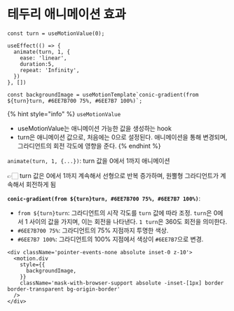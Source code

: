 # 테두리 애니메이션 효과

```tsx
const turn = useMotionValue(0);

useEffect(() => {
  animate(turn, 1, {
    ease: 'linear',
    duration:5,
    repeat: 'Infinity',
  })
}, [])

const backgroundImage = useMotionTemplate`conic-gradient(from ${turn}turn, #6EE7B700 75%, #6EE7B7 100%)`;
```

{% hint style="info" %}
`useMotionValue`

* useMotionValue는 애니메이션 가능한 값을 생성하는 hook
* turn은 애니메이션 값으로, 처음에는 0으로 설정된다. 애니메이션을 통해 변경되며, 그라디언트의 회전 각도에 영향을 준다.&#x20;
{% endhint %}

`animate(turn, 1, {...})`: turn 값을 0에서 1까지 애니메이션

👉🏻 turn 값은 0에서 1까지 계속해서 선형으로 반복 증가하며, 원뿔형 그라디언트가 계속해서 회전하게 됨



**`conic-gradient(from ${turn}turn, #6EE7B700 75%, #6EE7B7 100%)`**:

* `from ${turn}turn`: 그라디언트의 시작 각도를 `turn` 값에 따라 조정. `turn`은 0에서 1 사이의 값을 가지며, 이는 회전을 나타낸다. `1 turn`은 360도 회전을 의미한다.
* `#6EE7B700 75%`: 그라디언트의 75% 지점까지 투명한 색상.
* `#6EE7B7 100%`: 그라디언트의 100% 지점에서 색상이 `#6EE7B7`으로 변경.

```tsx
<div className='pointer-events-none absolute inset-0 z-10'>
  <motion.div
    style={{
      backgroundImage,
    }}
    className='mask-with-browser-support absolute -inset-[1px] border border-transparent bg-origin-border'
  />
</div>
```



